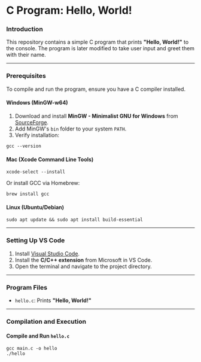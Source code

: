 # C Program: Hello, World!
### Introduction
This repository contains a simple C program that prints **"Hello, World!"** to the console. The program is later modified to take user input and greet them with their name.

---

### Prerequisites

To compile and run the program, ensure you have a C compiler installed.

#### Windows (MinGW-w64)
1. Download and install **MinGW - Minimalist GNU for Windows** from [SourceForge](https://sourceforge.net/projects/mingw/).
2. Add MinGW's `bin` folder to your system `PATH`.
3. Verify installation:
  ```
  gcc --version
  ```

#### Mac (Xcode Command Line Tools)
```
xcode-select --install
```
Or install GCC via Homebrew:
```
brew install gcc
```

#### Linux (Ubuntu/Debian)
```
sudo apt update && sudo apt install build-essential
```

---

### Setting Up VS Code
1. Install [Visual Studio Code](https://code.visualstudio.com/).
2. Install the **C/C++ extension** from Microsoft in VS Code.
3. Open the terminal and navigate to the project directory.

---

### Program Files
- `hello.c`: Prints **"Hello, World!"**

---

### Compilation and Execution
#### Compile and Run `hello.c`
```
gcc main.c -o hello
./hello
```